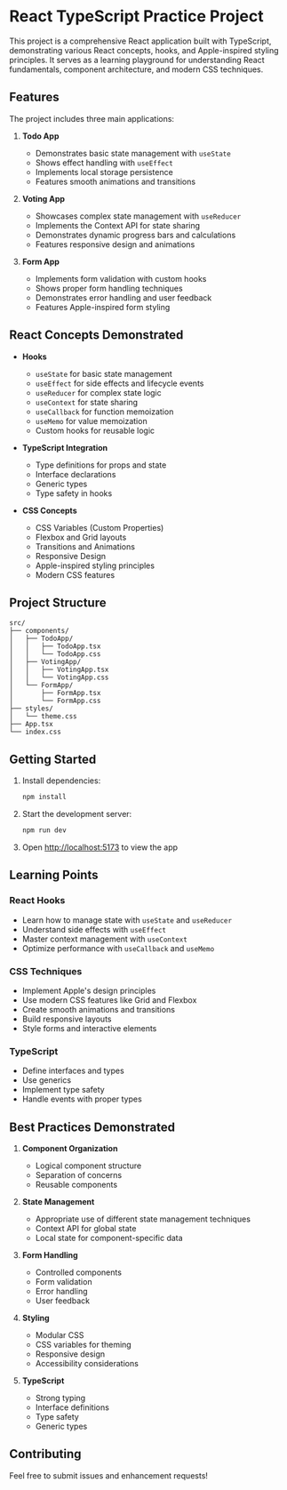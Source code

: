 # React TypeScript Practice Project

This project is a comprehensive React application built with TypeScript, demonstrating various React concepts, hooks, and Apple-inspired styling principles. It serves as a learning playground for understanding React fundamentals, component architecture, and modern CSS techniques.

## Features

The project includes three main applications:

1. **Todo App**

   - Demonstrates basic state management with `useState`
   - Shows effect handling with `useEffect`
   - Implements local storage persistence
   - Features smooth animations and transitions

2. **Voting App**

   - Showcases complex state management with `useReducer`
   - Implements the Context API for state sharing
   - Demonstrates dynamic progress bars and calculations
   - Features responsive design and animations

3. **Form App**
   - Implements form validation with custom hooks
   - Shows proper form handling techniques
   - Demonstrates error handling and user feedback
   - Features Apple-inspired form styling

## React Concepts Demonstrated

- **Hooks**

  - `useState` for basic state management
  - `useEffect` for side effects and lifecycle events
  - `useReducer` for complex state logic
  - `useContext` for state sharing
  - `useCallback` for function memoization
  - `useMemo` for value memoization
  - Custom hooks for reusable logic

- **TypeScript Integration**

  - Type definitions for props and state
  - Interface declarations
  - Generic types
  - Type safety in hooks

- **CSS Concepts**
  - CSS Variables (Custom Properties)
  - Flexbox and Grid layouts
  - Transitions and Animations
  - Responsive Design
  - Apple-inspired styling principles
  - Modern CSS features

## Project Structure

```
src/
├── components/
│   ├── TodoApp/
│   │   ├── TodoApp.tsx
│   │   └── TodoApp.css
│   ├── VotingApp/
│   │   ├── VotingApp.tsx
│   │   └── VotingApp.css
│   └── FormApp/
│       ├── FormApp.tsx
│       └── FormApp.css
├── styles/
│   └── theme.css
├── App.tsx
└── index.css
```

## Getting Started

1. Install dependencies:

   ```bash
   npm install
   ```

2. Start the development server:

   ```bash
   npm run dev
   ```

3. Open [http://localhost:5173](http://localhost:5173) to view the app

## Learning Points

### React Hooks

- Learn how to manage state with `useState` and `useReducer`
- Understand side effects with `useEffect`
- Master context management with `useContext`
- Optimize performance with `useCallback` and `useMemo`

### CSS Techniques

- Implement Apple's design principles
- Use modern CSS features like Grid and Flexbox
- Create smooth animations and transitions
- Build responsive layouts
- Style forms and interactive elements

### TypeScript

- Define interfaces and types
- Use generics
- Implement type safety
- Handle events with proper types

## Best Practices Demonstrated

1. **Component Organization**

   - Logical component structure
   - Separation of concerns
   - Reusable components

2. **State Management**

   - Appropriate use of different state management techniques
   - Context API for global state
   - Local state for component-specific data

3. **Form Handling**

   - Controlled components
   - Form validation
   - Error handling
   - User feedback

4. **Styling**

   - Modular CSS
   - CSS variables for theming
   - Responsive design
   - Accessibility considerations

5. **TypeScript**
   - Strong typing
   - Interface definitions
   - Type safety
   - Generic types

## Contributing

Feel free to submit issues and enhancement requests!
